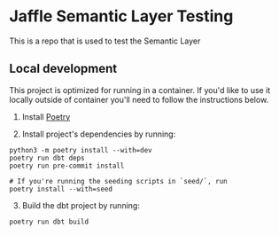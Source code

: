 # Jaffle Semantic Layer Testing

This is a repo that is used to test the Semantic Layer

## Local development

This project is optimized for running in a container. If you'd like to use it locally outside of container you'll need to follow the instructions below.

1. Install [Poetry](https://python-poetry.org/)

2. Install project's dependencies by running:
```console
python3 -m poetry install --with=dev
poetry run dbt deps
poetry run pre-commit install

# If you're running the seeding scripts in `seed/`, run
poetry install --with=seed
```

3. Build the dbt project by running:
```console
poetry run dbt build
```
